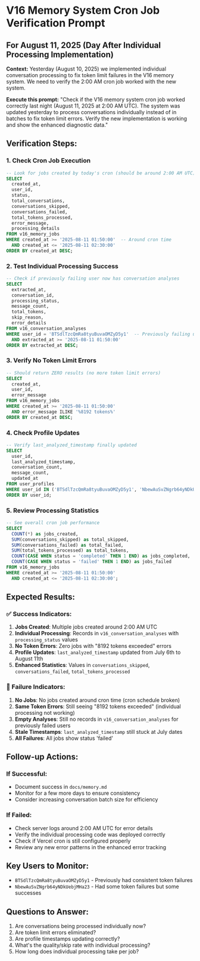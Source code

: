 # V16 Memory System Cron Job Verification Prompt
## For August 11, 2025 (Day After Individual Processing Implementation)

**Context:** Yesterday (August 10, 2025) we implemented individual conversation processing to fix token limit failures in the V16 memory system. We need to verify the 2:00 AM cron job worked with the new system.

**Execute this prompt:** 
"Check if the V16 memory system cron job worked correctly last night (August 11, 2025 at 2:00 AM UTC). The system was updated yesterday to process conversations individually instead of in batches to fix token limit errors. Verify the new implementation is working and show the enhanced diagnostic data."

## Verification Steps:

### 1. Check Cron Job Execution
```sql
-- Look for jobs created by today's cron (should be around 2:00 AM UTC)
SELECT 
  created_at,
  user_id,
  status,
  total_conversations,
  conversations_skipped,
  conversations_failed,
  total_tokens_processed,
  error_message,
  processing_details
FROM v16_memory_jobs
WHERE created_at >= '2025-08-11 01:50:00'  -- Around cron time
  AND created_at <= '2025-08-11 02:30:00'
ORDER BY created_at DESC;
```

### 2. Test Individual Processing Success
```sql
-- Check if previously failing user now has conversation analyses
SELECT 
  extracted_at,
  conversation_id,
  processing_status,
  message_count,
  total_tokens,
  skip_reason,
  error_details
FROM v16_conversation_analyses
WHERE user_id = 'BTSdlTzcQmRa8tyuBuvaOMZyD5y1'  -- Previously failing user
  AND extracted_at >= '2025-08-11 01:50:00'
ORDER BY extracted_at DESC;
```

### 3. Verify No Token Limit Errors
```sql
-- Should return ZERO results (no more token limit errors)
SELECT 
  created_at,
  user_id,
  error_message
FROM v16_memory_jobs
WHERE created_at >= '2025-08-11 01:50:00'
  AND error_message ILIKE '%8192 tokens%'
ORDER BY created_at DESC;
```

### 4. Check Profile Updates
```sql
-- Verify last_analyzed_timestamp finally updated
SELECT 
  user_id,
  last_analyzed_timestamp,
  conversation_count,
  message_count,
  updated_at
FROM user_profiles
WHERE user_id IN ('BTSdlTzcQmRa8tyuBuvaOMZyD5y1', 'NbewAuSvZNgrb64yNDkUebjMHa23')
ORDER BY user_id;
```

### 5. Review Processing Statistics
```sql
-- See overall cron job performance
SELECT 
  COUNT(*) as jobs_created,
  SUM(conversations_skipped) as total_skipped,
  SUM(conversations_failed) as total_failed,
  SUM(total_tokens_processed) as total_tokens,
  COUNT(CASE WHEN status = 'completed' THEN 1 END) as jobs_completed,
  COUNT(CASE WHEN status = 'failed' THEN 1 END) as jobs_failed
FROM v16_memory_jobs
WHERE created_at >= '2025-08-11 01:50:00'
  AND created_at <= '2025-08-11 02:30:00';
```

## Expected Results:

### ✅ Success Indicators:
1. **Jobs Created**: Multiple jobs created around 2:00 AM UTC
2. **Individual Processing**: Records in `v16_conversation_analyses` with `processing_status` values
3. **No Token Errors**: Zero jobs with "8192 tokens exceeded" errors
4. **Profile Updates**: `last_analyzed_timestamp` updated from July 6th to August 11th
5. **Enhanced Statistics**: Values in `conversations_skipped`, `conversations_failed`, `total_tokens_processed`

### 🚨 Failure Indicators:
1. **No Jobs**: No jobs created around cron time (cron schedule broken)
2. **Same Token Errors**: Still seeing "8192 tokens exceeded" (individual processing not working)
3. **Empty Analyses**: Still no records in `v16_conversation_analyses` for previously failed users
4. **Stale Timestamps**: `last_analyzed_timestamp` still stuck at July dates
5. **All Failures**: All jobs show status 'failed'

## Follow-up Actions:

### If Successful:
- Document success in `docs/memory.md`
- Monitor for a few more days to ensure consistency
- Consider increasing conversation batch size for efficiency

### If Failed:
- Check server logs around 2:00 AM UTC for error details
- Verify the individual processing code was deployed correctly
- Check if Vercel cron is still configured properly
- Review any new error patterns in the enhanced error tracking

## Key Users to Monitor:
- `BTSdlTzcQmRa8tyuBuvaOMZyD5y1` - Previously had consistent token failures
- `NbewAuSvZNgrb64yNDkUebjMHa23` - Had some token failures but some successes

## Questions to Answer:
1. Are conversations being processed individually now?
2. Are token limit errors eliminated?
3. Are profile timestamps updating correctly?
4. What's the quality/skip rate with individual processing?
5. How long does individual processing take per job?